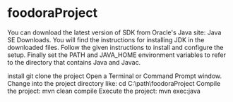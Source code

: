 # foodoraProject
You can download the latest version of SDK from Oracle's Java site: Java SE Downloads.
You will find the instructions for installing JDK in the downloaded files. Follow the given
instructions to install and configure the setup. Finally set the PATH and JAVA_HOME
environment variables to refer to the directory that contains Java and Javac.

install git
clone the project
Open a Terminal or Command Prompt window.
Change into the project directory like: cd C:\path\foodoraProject
Compile the project: mvn clean compile
Execute the project: mvn exec:java
